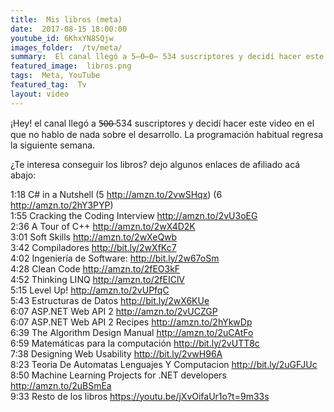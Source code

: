 ```yaml
---
title:  Mis libros (meta)
date:  2017-08-15 18:00:00
youtube_id: 6KhxYN8SQjw
images_folder:  /tv/meta/
summary:  El canal llegó a 5̶0̶0̶ 534 suscriptores y decidí hacer este video en el que no hablo de nada sobre el desarrollo. La programación habitual regresa la siguiente semana.
featured_image:  libros.png
tags:  Meta, YouTube
featured_tag:  Tv
layout: video
---
```


¡Hey! el canal llegó a 5̶0̶0̶ 534 suscriptores y decidí hacer este video en el que no hablo de nada sobre el desarrollo. La programación habitual regresa la siguiente semana.

¿Te interesa conseguir los libros? dejo algunos enlaces de afiliado acá abajo:

1:18 C# in a Nutshell (5 http://amzn.to/2vwSHqx) (6 http://amzn.to/2hY3PYP)  
1:55 Cracking the Coding Interview http://amzn.to/2vU3oEG  
2:36 A Tour of C++ http://amzn.to/2wX4D2K  
3:01 Soft Skills http://amzn.to/2wXeQwb  
3:42 Compiladores http://bit.ly/2wXfKc7  
4:02 Ingeniería de Software: http://bit.ly/2w67oSm  
4:28 Clean Code http://amzn.to/2fEO3kF  
4:52 Thinking LINQ http://amzn.to/2fEIClV  
5:15 Level Up! http://amzn.to/2vUPfqC  
5:43 Estructuras de Datos http://bit.ly/2wX6KUe  
6:07 ASP.NET Web API 2 http://amzn.to/2vUCZGP  
6:07 ASP.NET Web API 2 Recipes http://amzn.to/2hYkwDp  
6:39 The Algorithm Design Manual http://amzn.to/2uCAtFo  
6:59 Matemáticas para la computación http://bit.ly/2vUTT8c  
7:38 Designing Web Usability http://bit.ly/2vwH96A  
8:23 Teoria De Automatas Lenguajes Y Computacion http://bit.ly/2uGFJUc  
8:50 Machine Learning Projects for .NET developers http://amzn.to/2uBSmEa  
9:33 Resto de los libros https://youtu.be/jXvOifaUr1o?t=9m33s  
